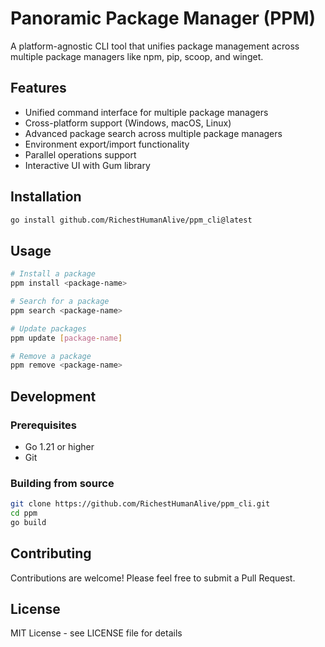 # Panoramic Package Manager (PPM)

A platform-agnostic CLI tool that unifies package management across multiple package managers like npm, pip, scoop, and winget.

## Features

- Unified command interface for multiple package managers
- Cross-platform support (Windows, macOS, Linux)
- Advanced package search across multiple package managers
- Environment export/import functionality
- Parallel operations support
- Interactive UI with Gum library

## Installation

```bash
go install github.com/RichestHumanAlive/ppm_cli@latest
```

## Usage

```bash
# Install a package
ppm install <package-name>

# Search for a package
ppm search <package-name>

# Update packages
ppm update [package-name]

# Remove a package
ppm remove <package-name>
```

## Development

### Prerequisites

- Go 1.21 or higher
- Git

### Building from source

```bash
git clone https://github.com/RichestHumanAlive/ppm_cli.git
cd ppm
go build
```

## Contributing

Contributions are welcome! Please feel free to submit a Pull Request.

## License

MIT License - see LICENSE file for details
